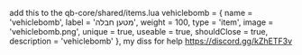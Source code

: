 add this to the qb-core/shared/items.lua
vehiclebomb                  = { name = 'vehiclebomb', label = 'מטען חבלה', weight = 100, type = 'item', image = 'vehiclebomb.png', unique = true, useable = true, shouldClose = true, description = 'vehiclebomb' },
my diss for help 
https://discord.gg/kZhETF3v
